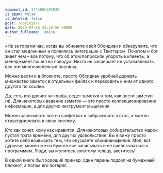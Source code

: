 ```yaml
---
comment_id: 1745696389839
is_spam: false
is_deleted: false
post: /obsidian/
date: 2025-04-26 19:39:50 +0000
author_fullname: 'Am1no'
---
```


«Не за горами час, когда вы обновите свой Обсидиан и обнаружите, что он стал медленным и появились интеграции с Твиттером, Покетом и бог знает чем – все потому, что об этом попросили упоротые клиенты, а менеджмент пошел на поводу». 
Никто не запрещает не устанавливать все эти многочисленные плагины. 

Можно вести и в блокноте, просто Обсидиан удобней держать множество заметок в отдельных файлах и переходить к ним от одного другого по ссылке. 

Да, есть кто дрочит на графы, ведет заметки о том, как вести заметки (я). Для некоторых ведение заметок — это просто коллекционирование информации, а для других инструмент мышления. 

Можно записывать все на салфетках и забрасывать в стол, а можно структурировать в свою систему. 

Кто как хочет, кому как нравится. Для некоторых собирательство марок пустая трата времени, для других удовольствие. Вы я вижу просто хотите себя возвысить тем, что опускаете обсидианофилов. Мол, вот дурачье, можно же на бумаге все записывать и не привязываться к программам. Люди, вы молитесь золотому тельцу, акститесь! 

В одной книге был хороший пример: один парень подсел на бумажный блокнот, а потом его потерял. 


